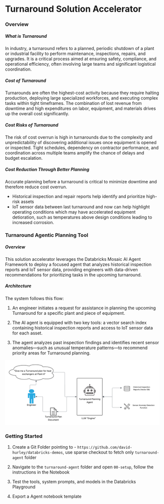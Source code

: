 # Turnaround Solution Accelerator

### Overview

##### What is Turnaround
In industry, a turnaround refers to a planned, periodic shutdown of a plant or industrial facility to perform maintenance, inspections, repairs, and upgrades. It is a critical process aimed at ensuring safety, compliance, and operational efficiency, often involving large teams and significant logistical coordination.

##### Cost of Turnaround
Turnarounds are often the highest-cost activity because they require halting production, deploying large specialized workforces, and executing complex tasks within tight timeframes. The combination of lost revenue from downtime and high expenditures on labor, equipment, and materials drives up the overall cost significantly.


##### Cost Risks of Turnaround
The risk of cost overrun is high in turnarounds due to the complexity and unpredictability of discovering additional issues once equipment is opened or inspected. Tight schedules, dependency on contractor performance, and coordination across multiple teams amplify the chance of delays and budget escalation.

##### Cost Reduction Through Better Planning
Accurate planning before a turnaround is critical to minimize downtime and therefore reduce cost overrun. 
- Historical inspection and repair reports help identify and prioritize high-risk assets
- IoT sensor data between last turnaround and now can help highlight operating conditions which may have accelerated equipment detioration, such as temperatures above design conditions leading to increased corrosion. 


### Turnaround Agentic Planning Tool

##### Overview
This solution accelerator leverages the Databricks Mosaic AI Agent Framework to deploy a focused agent that analyzes historical inspection reports and IoT sensor data, providing engineers with data-driven recommendations for prioritizing tasks in the upcoming turnaround.

##### Architecture
The system follows this flow:
1. An engineer initiates a request for assistance in planning the upcoming Turnaround for a specific plant and piece of equipment. 

2. The AI agent is equipped with two key tools: a vector search index containing historical inspection reports and access to IoT sensor data for each asset. 

3. The agent analyzes past inspection findings and identifies recent sensor anomalies—such as unusual temperature patterns—to recommend priority areas for Turnaround planning.

![Turnaround Solution Accelerator Architecture](./artifacts/architecture_diagram.png)

### Getting Started
1. Create a Git Folder pointing to - `https://github.com/david-hurley/databricks-demos`, use sparse checkout to fetch only `turnaround-agent` folder

2. Navigate to the `turnaround-agent` folder and open `00-setup`, follow the instructions in the Notebook

3. Test the tools, system prompts, and models in the Databricks Playground
4. Export a Agent notebook template
